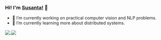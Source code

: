 <!--
Here are some ideas to get you started:

- 🔭 I’m currently working on ...
- 🌱 I’m currently learning ...
- 👯 I’m looking to collaborate on ...
- 🤔 I’m looking for help with ...
- 💬 Ask me about ...
- 📫 How to reach me: ...
- 😄 Pronouns: ...
- ⚡ Fun fact: ...
-->

### Hi! I'm [Susanta!](https://susantabiswas.github.io) 👋

- 🔭 I’m currently working on practical computer vision and NLP problems.
- 🌱 I’m currently learning more about distributed systems.  

<a href="https://github.com/susantabiswas">
  <img align="center" src="https://github-readme-stats.vercel.app/api?username=susantabiswas&show_icons=true&theme=dracula&private=true&include_all_commits=true" />
</a>
<td>
<a href="https://github.com/susantabiswas">
  <!-- Change the `github-readme-stats.anuraghazra1.vercel.app` to `github-readme-stats.vercel.app`  -->
  <img align="center" src="https://github-readme-stats.vercel.app/api/top-langs/?username=susantabiswas&hide=jupyter%20notebook,css&layout=compact&theme=dracula" />
</a>
